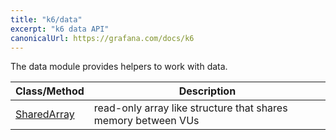 ```yaml
---
title: "k6/data"
excerpt: "k6 data API"
canonicalUrl: https://grafana.com/docs/k6
---
```


The data module provides helpers to work with data.

| Class/Method | Description |
| ----- | ----------- |
| [SharedArray](/javascript-api/k6-data/sharedarray) | read-only array like structure that shares memory between VUs |
